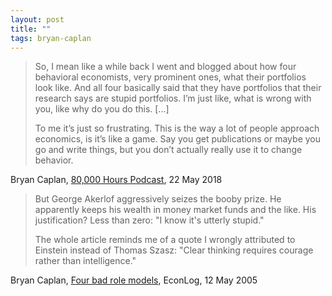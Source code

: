 ```yaml
---
layout: post
title: ""
tags: bryan-caplan
---
```


> So, I mean like a while back I went and blogged about how four behavioral economists, very prominent ones, what their portfolios look like. And all four basically said that they have portfolios that their research says are stupid portfolios. I’m just like, what is wrong with you, like why do you do this. [...]
> 
> To me it’s just so frustrating. This is the way a lot of people approach economics, is it’s like a game. Say you get publications or maybe you go and write things, but you don’t actually really use it to change behavior. 

Bryan Caplan, [80,000 Hours Podcast](https://80000hours.org/podcast/episodes/bryan-caplan-case-for-and-against-education/), 22 May 2018

> But George Akerlof aggressively seizes the booby prize. He apparently keeps his wealth in money market funds and the like. His justification? Less than zero: "I know it's utterly stupid."
> 
> The whole article reminds me of a quote I wrongly attributed to Einstein instead of Thomas Szasz: "Clear thinking requires courage rather than intelligence."

Bryan Caplan, [Four bad role models](http://econlog.econlib.org/archives/2005/05/i_know_its_utte.html), EconLog, 12 May 2005
